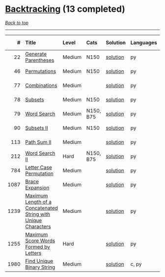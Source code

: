 # [Backtracking](<https://leetcode.com/tag/Backtracking/>) (13 completed)

*[Back to top](<../../README.md>)*

------

|    # | Title                                                                                                                                                            | Level   | Cats      | Solution                                                                                  | Languages   | Date Complete   |
|-----:|:-----------------------------------------------------------------------------------------------------------------------------------------------------------------|:--------|:----------|:------------------------------------------------------------------------------------------|:------------|:----------------|
|   22 | [Generate Parentheses](<https://leetcode.com/problems/generate-parentheses>)                                                                                     | Medium  | N150      | [solution](<../_22. Generate Parentheses.md>)                                             | py          | Jun 13, 2024    |
|   46 | [Permutations](<https://leetcode.com/problems/permutations>)                                                                                                     | Medium  | N150      | [solution](<../_46. Permutations.md>)                                                     | py          | Jun 07, 2024    |
|   77 | [Combinations](<https://leetcode.com/problems/combinations>)                                                                                                     | Medium  |           | [solution](<../_77. Combinations.md>)                                                     | py          | Jun 07, 2024    |
|   78 | [Subsets](<https://leetcode.com/problems/subsets>)                                                                                                               | Medium  | N150      | [solution](<../_78. Subsets.md>)                                                          | py          | Jun 02, 2024    |
|   79 | [Word Search](<https://leetcode.com/problems/word-search>)                                                                                                       | Medium  | N150, B75 | [solution](<../_79. Word Search.md>)                                                      | py          | Jun 27, 2024    |
|   90 | [Subsets II](<https://leetcode.com/problems/subsets-ii>)                                                                                                         | Medium  | N150      | [solution](<../_90. Subsets II.md>)                                                       | py          | Jul 03, 2024    |
|  113 | [Path Sum II](<https://leetcode.com/problems/path-sum-ii>)                                                                                                       | Medium  |           | [solution](<../_113. Path Sum II.md>)                                                     | py          | Jul 03, 2024    |
|  212 | [Word Search II](<https://leetcode.com/problems/word-search-ii>)                                                                                                 | Hard    | N150, B75 | [solution](<../_212. Word Search II.md>)                                                  | py          | Jun 27, 2024    |
|  784 | [Letter Case Permutation](<https://leetcode.com/problems/letter-case-permutation>)                                                                               | Medium  |           | [solution](<../_784. Letter Case Permutation.md>)                                         | py          | Jun 14, 2024    |
| 1087 | [Brace Expansion](<https://leetcode.com/problems/brace-expansion>)                                                                                               | Medium  |           | [solution](<../_1087. Brace Expansion.md>)                                                | py          | Jun 14, 2024    |
| 1239 | [Maximum Length of a Concatenated String with Unique Characters](<https://leetcode.com/problems/maximum-length-of-a-concatenated-string-with-unique-characters>) | Medium  |           | [solution](<../_1239. Maximum Length of a Concatenated String with Unique Characters.md>) | py          | Jun 29, 2024    |
| 1255 | [Maximum Score Words Formed by Letters](<https://leetcode.com/problems/maximum-score-words-formed-by-letters>)                                                   | Hard    |           | [solution](<../_1255. Maximum Score Words Formed by Letters.md>)                          | py          | Jun 15, 2024    |
| 1980 | [Find Unique Binary String](<https://leetcode.com/problems/find-unique-binary-string>)                                                                           | Medium  |           | [solution](<../_1980. Find Unique Binary String.md>)                                      | c, py       | Jun 26, 2024    |